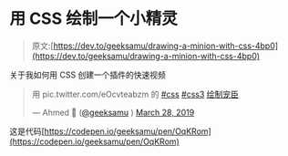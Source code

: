 # 用 CSS 绘制一个小精灵

> 原文:[https://dev.to/geeksamu/drawing-a-minion-with-css-4bp0](https://dev.to/geeksamu/drawing-a-minion-with-css-4bp0)

关于我如何用 CSS 创建一个插件的快速视频

> 用 pic.twitter.com/eOcvteabzm 的 [#css](https://twitter.com/hashtag/css?src=hash&ref_src=twsrc%5Etfw) [#css3](https://twitter.com/hashtag/css3?src=hash&ref_src=twsrc%5Etfw) [绘制宠臣](https://t.co/eOcvteabzm)
> 
> — Ahmed ⚯͛ ([@geeksamu](https://dev.to/geeksamu) ) [March 28, 2019](https://twitter.com/geeksamu/status/1111360066681212936?ref_src=twsrc%5Etfw)

这是代码[https://codepen.io/geeksamu/pen/OqKRom](https://codepen.io/geeksamu/pen/OqKRom)